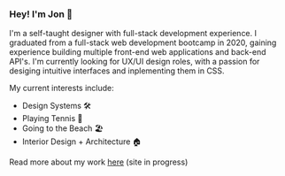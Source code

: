 ### Hey! I'm Jon 🦦

I'm a self-taught designer with full-stack development experience. I graduated from a full-stack web development bootcamp in 2020, gaining experience building multiple front-end web applications and back-end API's. I'm currently looking for UX/UI design roles, with a passion for desiging intuitive interfaces and inplementing them in CSS.

My current interests include:

- Design Systems 🛠
- Playing Tennis 🎾
- Going to the Beach 🏖
- Interior Design + Architecture 🏠

Read more about my work [here](https://jush.xyz/work) (site in progress)

<!--
**jonush/jonush** is a ✨ _special_ ✨ repository because its `README.md` (this file) appears on your GitHub profile.

Here are some ideas to get you started:

- 🔭 I’m currently working on ...
- 🌱 I’m currently learning ...
- 👯 I’m looking to collaborate on ...
- 🤔 I’m looking for help with ...
- 💬 Ask me about ...
- 📫 How to reach me: ...
- 😄 Pronouns: ...
- ⚡ Fun fact: ...
-->

